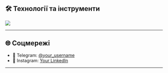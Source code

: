 ## 🛠 Технології та інструменти
<p>
  <img src="https://skillicons.dev/icons?i=js,ts,nodejs,express,react,mongodb,postgres,git,github,docker,linux" />
</p>

---

## 🌐 Соцмережі
- 📩 Telegram: [@your_username](https://t.me/diwwmix)  
- 💼 Instagram: [Your LinkedIn](https://instagram.com/diwmix)  

---

